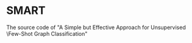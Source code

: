 # SMART
The source code of "A Simple but Effective Approach for Unsupervised \\Few-Shot Graph Classification"
